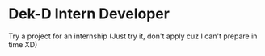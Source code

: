 # Dek-D Intern Developer

Try a project for an internship (Just try it, don't apply cuz I can't prepare in time XD)